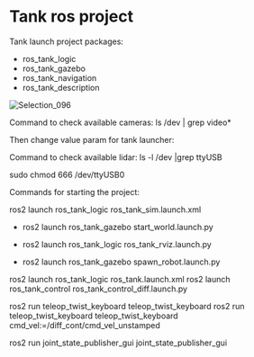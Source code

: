 # Tank ros project

Tank launch project packages:
- ros_tank_logic
- ros_tank_gazebo
- ros_tank_navigation
- ros_tank_description

![Selection_096](https://user-images.githubusercontent.com/23004657/209576988-321a2a82-18bd-4550-98bb-9a9118b5310c.png)


Command to check available cameras:
ls /dev | grep video*

Then change value param for tank launcher:
<param name="video_device" value="/dev/video4" />

Command to check available lidar:
ls -l /dev |grep ttyUSB

sudo chmod 666 /dev/ttyUSB0

Commands for starting the project:

ros2 launch ros_tank_logic ros_tank_sim.launch.xml
<!-- Spawn world in gazebo running sim -->
- ros2 launch ros_tank_gazebo start_world.launch.py
<!-- Publish URDF file in robot_description topic and launch rviz -->
- ros2 launch ros_tank_logic ros_tank_rviz.launch.py
<!-- Read robot_description and spawn in gazebo running sim -->
- ros2 launch ros_tank_gazebo spawn_robot.launch.py

ros2 launch ros_tank_logic ros_tank.launch.xml
ros2 launch ros_tank_control ros_tank_control_diff.launch.py

ros2 run teleop_twist_keyboard teleop_twist_keyboard
ros2 run teleop_twist_keyboard teleop_twist_keyboard cmd_vel:=/diff_cont/cmd_vel_unstamped

ros2 run joint_state_publisher_gui joint_state_publisher_gui
